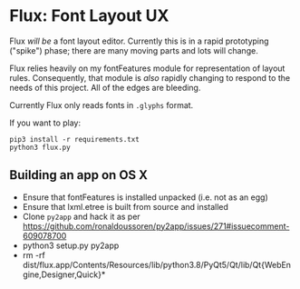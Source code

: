 # Flux: Font Layout UX

Flux *will be* a font layout editor. Currently this is in
a rapid prototyping ("spike") phase; there are many moving
parts and lots will change.

Flux relies heavily on my fontFeatures module for
representation of layout rules. Consequently, that module
is *also* rapidly changing to respond to the needs of this
project. All of the edges are bleeding.

Currently Flux only reads fonts in `.glyphs` format.

If you want to play:

```
pip3 install -r requirements.txt
python3 flux.py
```

## Building an app on OS X

* Ensure that fontFeatures is installed unpacked (i.e. not as an egg)
* Ensure that lxml.etree is built from source and installed
* Clone `py2app` and hack it as per https://github.com/ronaldoussoren/py2app/issues/271#issuecomment-609078700
* python3 setup.py py2app
* rm -rf dist/flux.app/Contents/Resources/lib/python3.8/PyQt5/Qt/lib/Qt{WebEngine,Designer,Quick}*
